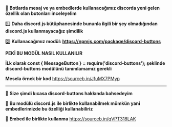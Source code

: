 🎉 **Botlarda mesaj ve ya embedlerde kullanacağımız discorda yeni gelen özellik olan butonları inceleyelim**


1️⃣ **Daha discord.js kütüphanesinde bununla ilgili bir şey olmadığından discord.js kullanmayacağız şimdilik**

2️⃣ **Kullanacağımız modül: https://npmjs.com/package/discord-buttons**

**PEKİ BU MODÜL NASIL KULLANILIR**

**İLk olarak const { MessageButton } = require('discord-buttons'); şeklinde discord-buttons modülünü tanımlamamız gerekli**

**Mesela örnek bir kod**
https://sourceb.in/JfuMX7PMyp
__________________

📁 **Size şimdi kıcasa discord-buttons hakkında bahsedeyim**

📁 **Bu modülü discord.js ile birlikte kullanabilmek mümkün yani embedlerimizde bu özelliği kullanabiliriz**

📁 **Embed ile birlikte kullanma** https://sourceb.in/qVPT318LAK
